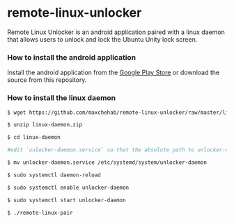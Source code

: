 # remote-linux-unlocker
Remote Linux Unlocker is an android application paired with a linux daemon that allows users to unlock and lock the Ubuntu Unity lock screen.

### How to install the android application
Install the android application from the [Google Play Store](https://play.google.com/store/apps/details?id=com.maxchehab.remotelinuxunlocker) or download the source from this repository.

### How to install the linux daemon

```sh
$ wget https://github.com/maxchehab/remote-linux-unlocker/raw/master/linux-daemon/linux-daemon.zip

$ unzip linux-daemon.zip

$ cd linux-daemon

#edit `unlocker-daemon.service` so that the absolute path to unlocker-daemon.py is correct

$ mv unlocker-daemon.service /etc/systemd/system/unlocker-daemon

$ sudo systemctl daemon-reload

$ sudo systemctl enable unlocker-daemon

$ sudo systemctl start unlocker-daemon

$ ./remote-linux-pair
```

